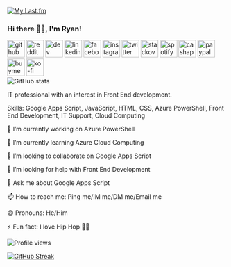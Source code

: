 <!--
**rjmccallumbigl/rjmccallumbigl** is a ✨ _special_ ✨ repository because its `README.md` (this file) appears on your GitHub profile.

Here are some ideas to get you started:

- 🔭 I’m currently working on ...
- 🌱 I’m currently learning ...
- 👯 I’m looking to collaborate on ...
- 🤔 I’m looking for help with ...
- 💬 Ask me about ...
- 📫 How to reach me: ...
- 😄 Pronouns: ...
- ⚡ Fun fact: ...
-->
[![My Last.fm](https://lastfm-recently-played.vercel.app/api?user=ryanmcslomo&count=10&width=600)](https://www.last.fm/user/ryanmcslomo)

### Hi there 👋🏿, I'm Ryan!
[<img src='https://cdn.jsdelivr.net/npm/simple-icons@5.0.1/icons/github.svg' alt='github' height='40'>](https://github.com/rjmccallumbigl) [<img src='https://cdn.jsdelivr.net/npm/simple-icons@3.0.1/icons/reddit.svg' alt='reddit' height='40'>](https://www.reddit.com/user/ryanmcslomo/)  [<img src='https://cdn.jsdelivr.net/npm/simple-icons@3.0.1/icons/dev-dot-to.svg' alt='dev' height='40'>](https://dev.to/ryanmcslomo)  [<img src='https://cdn.jsdelivr.net/npm/simple-icons@3.0.1/icons/linkedin.svg' alt='linkedin' height='40'>](https://www.linkedin.com/in/ryanjonathanmccallum/)  [<img src='https://cdn.jsdelivr.net/npm/simple-icons@3.0.1/icons/facebook.svg' alt='facebook' height='40'>](https://www.facebook.com/ryanjmccallum)  [<img src='https://cdn.jsdelivr.net/npm/simple-icons@3.0.1/icons/instagram.svg' alt='instagram' height='40'>](https://www.instagram.com/ryanmcslomo/)  [<img src='https://cdn.jsdelivr.net/npm/simple-icons@3.0.1/icons/twitter.svg' alt='twitter' height='40'>](https://twitter.com/ryanmcslomo)  [<img src='https://cdn.jsdelivr.net/npm/simple-icons@3.0.1/icons/stackoverflow.svg' alt='stackoverflow' height='40'>](https://stackoverflow.com/users/7954017)  [<img src='https://cdn.jsdelivr.net/npm/simple-icons@3.0.1/icons/spotify.svg' alt='spotify' height='40'>](https://open.spotify.com/playlist/6vyFk9ZoOAKnaqexRGWeiE)  [<img src='https://cdn.jsdelivr.net/npm/simple-icons@3.0.1/icons/cashapp.svg' alt='cashapp' height='40'>](https://cash.app/$ryanmcslomo)  [<img src='https://cdn.jsdelivr.net/npm/simple-icons@3.0.1/icons/paypal.svg' alt='paypal' height='40'>](https://paypal.me/ryanmcslomo)  [<img src='https://cdn.jsdelivr.net/npm/simple-icons@3.0.1/icons/buymeacoffee.svg' alt='buymeacoffee' height='40'>](https://www.buymeacoffee.com/ryanmcslomo)  [<img src='https://cdn.jsdelivr.net/npm/simple-icons@3.0.1/icons/ko-fi.svg' alt='ko-fi' height='40'>](https://ko-fi.com/ryanmcslomo)  
![GitHub stats](https://github-readme-stats.vercel.app/api?username=rjmccallumbigl&show_icons=true)
<!-- ![== @rjmccallumbigl ==](https://arturssmirnovs.github.io/github-profile-readme-generator/images/banner.png) -->

IT professional with an interest in Front End development.

Skills: Google Apps Script, JavaScript, HTML, CSS, Azure PowerShell, Front End Development, IT Support, Cloud Computing

🔭 I’m currently working on Azure PowerShell 

🌱 I’m currently learning Azure Cloud Computing 

👯 I’m looking to collaborate on Google Apps Script 

🤔 I’m looking for help with Front End Development 

💬 Ask me about Google Apps Script 

📫 How to reach me: Ping me/IM me/DM me/Email me 

😄 Pronouns: He/Him 

⚡ Fun fact: I love Hip Hop 🤘🏿 

![Profile views](https://gpvc.arturio.dev/rjmccallumbigl)  

<!-- (Thank you [Arturs](https://github.com/arturssmirnovs/github-profile-readme-generator) for the generator!) -->

[![GitHub Streak](http://github-readme-streak-stats.herokuapp.com?user=rjmccallumbigl&theme=dark&stroke=1C37DD&border=1C37DD&fire=DD2727&currStreakNum=DD2727&ring=DD8D2D&currStreakLabel=DD8D2D&sideNums=DD8D2D&sideLabels=DD8D2D&dates=DD8D2D)](https://git.io/streak-stats)

<!-- [![trophy](https://github-profile-trophy.vercel.app/?username=rjmccallumbigl&no-bg=true)](https://github.com/ryo-ma/github-profile-trophy) -->

